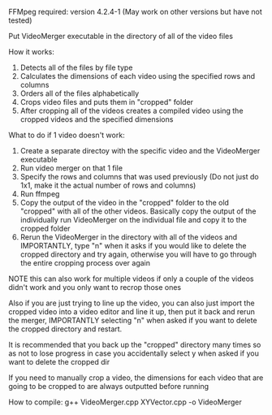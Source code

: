 FFMpeg required: version 4.2.4-1 (May work on other versions but have not tested)

Put VideoMerger executable in the directory of all of the video files

How it works:

1. Detects all of the files by file type
2. Calculates the dimensions of each video using the specified rows and columns
3. Orders all of the files alphabetically
4. Crops video files and puts them in "cropped" folder
5. After cropping all of the videos creates a compiled video using the cropped videos and the specified dimensions

What to do if 1 video doesn't work:

1. Create a separate directoy with the specific video and the VideoMerger executable
2. Run video merger on that 1 file
3. Specify the rows and columns that was used previously (Do not just do 1x1, make it the actual number of rows and columns)
4. Run ffmpeg
5. Copy the output of the video in the "cropped" folder to the old "cropped" with all of the other videos. Basically copy the output of the individually run VideoMerger on the individual file and copy it to the cropped folder
6. Rerun the VideoMerger in the directory with all of the videos and IMPORTANTLY, type "n" when it asks if you would like to delete the cropped directory and try again, otherwise you will have to go through the entire cropping process over again

NOTE this can also work for multiple videos if only a couple of the videos didn't work and you only want to recrop those ones

Also if you are just trying to line up the video, you can also just import the cropped video into a video editor and line it up, then put it back and rerun the merger, IMPORTANTLY selecting "n" when asked if you want to delete the cropped directory and restart.

It is recommended that you back up the "cropped" directory many times so as not to lose progress in case you accidentally select y when asked if you want to delete the cropped dir

If you need to manually crop a video, the dimensions for each video that are going to be cropped to are always outputted before running

How to compile:
g++ VideoMerger.cpp XYVector.cpp -o VideoMerger
